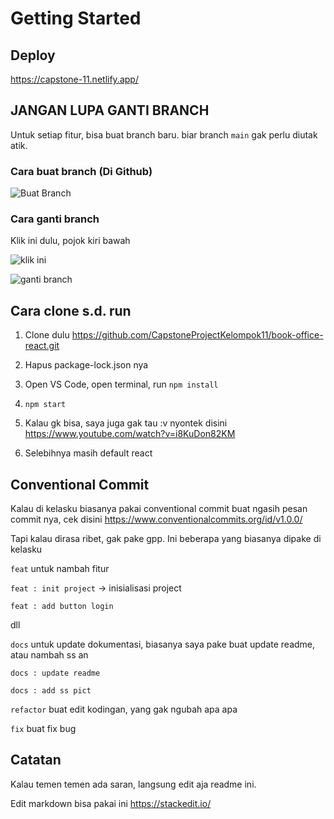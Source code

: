 # Getting Started

## Deploy

https://capstone-11.netlify.app/

## JANGAN LUPA GANTI BRANCH

Untuk setiap fitur, bisa buat branch baru. biar branch `main` gak perlu diutak atik.

### Cara buat branch (Di Github)

![Buat Branch](https://github.com/achmadrizky486/coretan/blob/829c5983da12b43c0ad62b7decdda34796bd5caa/gambar-capstopne/buat-branch.PNG)

### Cara ganti branch

Klik ini dulu, pojok kiri bawah

![klik ini](https://github.com/achmadrizky486/coretan/blob/master/gambar-capstopne/branch.PNG)

![ganti branch](https://github.com/achmadrizky486/coretan/blob/4d9e3e1b91e92d474e8be5a0e1b41e7638d8db73/gambar-capstopne/ganti-branch.png)

## Cara clone s.d. run

1. Clone dulu https://github.com/CapstoneProjectKelompok11/book-office-react.git

2. Hapus package-lock.json nya

3. Open VS Code, open terminal, run `npm install`

4. `npm start`

5. Kalau gk bisa, saya juga gak tau :v nyontek disini https://www.youtube.com/watch?v=i8KuDon82KM

6. Selebihnya masih default react

## Conventional Commit

Kalau di kelasku biasanya pakai conventional commit buat ngasih pesan commit nya, cek disini https://www.conventionalcommits.org/id/v1.0.0/

Tapi kalau dirasa ribet, gak pake gpp. Ini beberapa yang biasanya dipake di kelasku

`feat` untuk nambah fitur

`feat : init project` -> inisialisasi project

`feat : add button login`

dll

`docs` untuk update dokumentasi, biasanya saya pake buat update readme, atau nambah ss an

`docs : update readme`

`docs : add ss pict`

`refactor` buat edit kodingan, yang gak ngubah apa apa

`fix` buat fix bug

## Catatan

Kalau temen temen ada saran, langsung edit aja readme ini.

Edit markdown bisa pakai ini https://stackedit.io/

